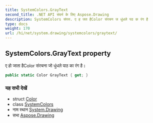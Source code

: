 ```yaml
---
title: SystemColors.GrayText
second_title: .NET API संदर्भ के लिए Aspose.Drawing
description: SystemColors संपत्त. ए ह जत हैColor संरचन ज धुंधले पठ क रंग है
type: docs
weight: 170
url: /hi/net/system.drawing/systemcolors/graytext/
---
```

## SystemColors.GrayText property

ए हो जाता हैColor संरचना जो धुंधले पाठ का रंग है।

```csharp
public static Color GrayText { get; }
```

### यह सभी देखें

* struct [Color](../../color/)
* class [SystemColors](../)
* नाम स्थान [System.Drawing](../../systemcolors/)
* सभा [Aspose.Drawing](../../../)


